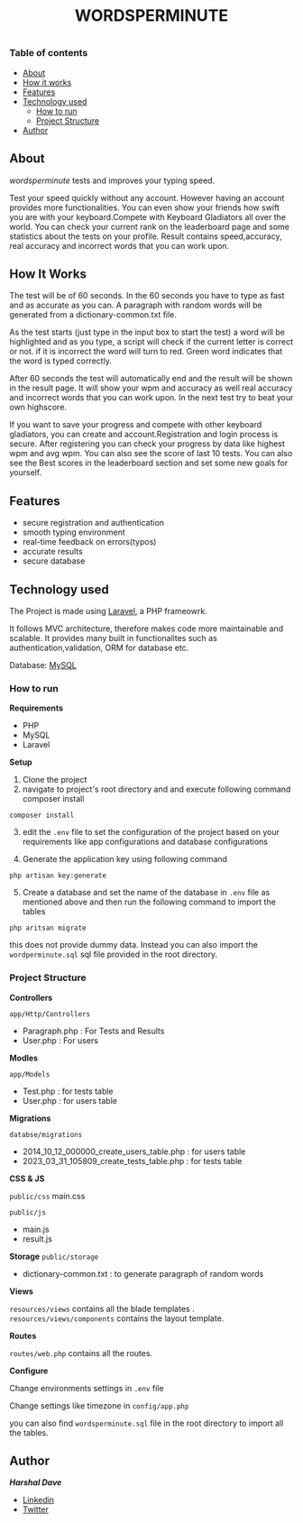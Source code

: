 <h1 align="center"><b>WORDSPERMINUTE</b><h1>

### Table of contents
- [About](#about)
- [How it works](#how-it-works)
- [Features](#features)
- [Technology used](#technology-used)
    - [How to run](#how-to-run)
    - [Project Structure](#project-structure)
- [Author](#author)

## About

*wordsperminute* tests and improves your typing speed.

Test your speed quickly without any account. However having an account provides more functionalities. You can even show your friends how swift you are with your keyboard.Compete with Keyboard Gladiators all over the world. You can check your current rank on the leaderboard page and some statistics about the tests on your profile. Result contains speed,accuracy, real accuracy and incorrect words that you can work upon.

## How It Works
The test will be of 60 seconds. In the 60 seconds you have to type as fast and as accurate as you can. A paragraph with random words will be generated from a dictionary-common.txt file.

As the test starts (just type in the input box to start the test) a word will be highlighted and as you type, a script will check if the current letter is correct or not. if it is incorrect the word will turn to red. Green word indicates that the word is typed correctly.

After 60 seconds the test will automatically end and the result will be shown in the result page. It will show your wpm and accuracy as well real accuracy and incorrect words that you can work upon. In the next test try to beat your own highscore.

If you want to save your progress and compete with other keyboard gladiators, you can create and account.Registration and login process is secure. After registering you can check your progress by data like highest wpm and avg wpm. You can also see the score of last 10 tests. You can also see the Best scores in the leaderboard section and set some new goals for yourself.
## Features
- secure registration and authentication
- smooth typing environment
- real-time feedback on errors(typos)
- accurate results
- secure database
## Technology used
The Project is made using [Laravel](https://laravel.com/), a PHP frameowrk.

It follows MVC architecture, therefore makes code more maintainable and scalable. It provides many built in functionalites such as authentication,validation, ORM for database etc.

Database: [MySQL](https://www.mysql.com/)
### How to run
**Requirements**
- PHP
- MySQL
- Laravel

**Setup**
1. Clone the project
2. navigate to project's root directory and and execute following command composer install 

``` 
composer install 
```
3. edit the ```.env``` file to set the configuration of the project based on your requirements like app configurations and database configurations

4. Generate the application key using following command

```
php artisan key:generate
```

5. Create a database and set the name of the database in ```.env``` file as mentioned above and then run the following command to import the tables

```
php aritsan migrate
```
this does not provide dummy data. Instead you can also import the ```wordperminute.sql``` sql file provided in the root directory.

### Project Structure

**Controllers**

```app/Http/Controllers```
- Paragraph.php : For Tests and Results
- User.php : For users

**Modles**

```app/Models```
- Test.php : for tests table
- User.php : for users table

**Migrations**

```databse/migrations```

- 2014_10_12_000000_create_users_table.php : for users table
- 2023_03_31_105809_create_tests_table.php : for tests table

**CSS & JS**

```public/css```
main.css

```public/js```
- main.js
- result.js

**Storage**
```public/storage```
- dictionary-common.txt : to generate paragraph of random words

**Views**

```resources/views``` contains all the blade templates .
```resources/views/components``` contains the layout template.

**Routes**

```routes/web.php``` contains all the routes.

**Configure**

Change environments settings in ```.env``` file

Change settings like timezone in ```config/app.php```

you can also find ```wordsperminute.sql``` file in the root directory to import all the tables.

## Author

***Harshal Dave***

- [Linkedin](https://www.linkedin.com/in/harshal-dave-63b7a5236/)
- [Twitter](https://twitter.com/heyharshal_)
